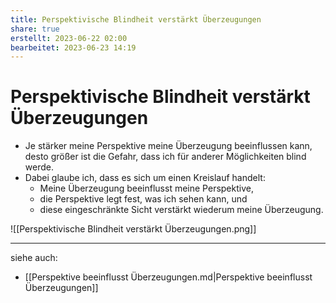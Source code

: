 ```yaml
---
title: Perspektivische Blindheit verstärkt Überzeugungen
share: true
erstellt: 2023-06-22 02:00
bearbeitet: 2023-06-23 14:19
---
```


# Perspektivische Blindheit verstärkt Überzeugungen

- Je stärker meine Perspektive meine Überzeugung beeinflussen kann, desto größer ist die Gefahr, dass ich für anderer Möglichkeiten blind werde.
- Dabei glaube ich, dass es sich um einen Kreislauf handelt:
	- Meine Überzeugung beeinflusst meine Perspektive,
	- die Perspektive legt fest, was ich sehen kann, und
	- diese eingeschränkte Sicht verstärkt wiederum meine Überzeugung.

![[Perspektivische Blindheit verstärkt Überzeugungen.png]]

---

siehe auch:

- [[Perspektive beeinflusst Überzeugungen.md|Perspektive beeinflusst Überzeugungen]]

